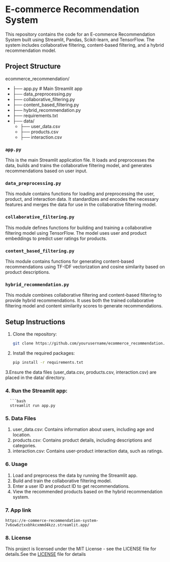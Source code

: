 # E-commerce Recommendation System

This repository contains the code for an E-commerce Recommendation System built using Streamlit, Pandas, Scikit-learn, and TensorFlow. The system includes collaborative filtering, content-based filtering, and a hybrid recommendation model.

## Project Structure

ecommerce_recommendation/
- ├── app.py     # Main Streamlit app
- ├── data_preprocessing.py 
- ├── collaborative_filtering.py 
- ├── content_based_filtering.py 
- ├── hybrid_recommendation.py 
- ├── requirements.txt 
- ├── data/
   - ├── user_data.csv 
   - ├── products.csv
   - ├── interaction.csv 

### `app.py`

This is the main Streamlit application file. It loads and preprocesses the data, builds and trains the collaborative filtering model, and generates recommendations based on user input.

### `data_preprocessing.py`

This module contains functions for loading and preprocessing the user, product, and interaction data. It standardizes and encodes the necessary features and merges the data for use in the collaborative filtering model.

### `collaborative_filtering.py`

This module defines functions for building and training a collaborative filtering model using TensorFlow. The model uses user and product embeddings to predict user ratings for products.

### `content_based_filtering.py`

This module contains functions for generating content-based recommendations using TF-IDF vectorization and cosine similarity based on product descriptions.

### `hybrid_recommendation.py`

This module combines collaborative filtering and content-based filtering to provide hybrid recommendations. It uses both the trained collaborative filtering model and content similarity scores to generate recommendations.

## Setup Instructions

1. Clone the repository:
   ```bash
   git clone https://github.com/yourusername/ecommerce_recommendation.git

2. Install the required packages:
    ```bash
    pip install -r requirements.txt

3.Ensure the data files (user_data.csv, products.csv, interaction.csv) are placed in the data/ directory.

  ### 4. Run the Streamlit app:
      ```bash
      streamlit run app.py
    
### 5. Data Files
  1. user_data.csv: Contains information about users, including age and location.
  2. products.csv: Contains product details, including descriptions and categories.
  3. interaction.csv: Contains user-product interaction data, such as ratings.

### 6. Usage
  1. Load and preprocess the data by running the Streamlit app.
  2. Build and train the collaborative filtering model.
  3. Enter a user ID and product ID to get recommendations.
  4. View the recommended products based on the hybrid recommendation system.

### 7. App link
    https://e-commerce-recommendation-system-7v6ow6ztxxbhkcxmmd4kzz.streamlit.app/

### 8.  License
  This project is licensed under the MIT License - see the LICENSE file for details.See the [LICENSE](https://github.com/soumyajitjalua1/E-commerce-Recommendation-System/blob/main/Licence) file for details
